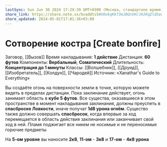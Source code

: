 ```yaml
---
lastSync: Sun Jun 30 2024 17:29:39 GMT+0300 (Москва, стандартное время)
share_link: https://share.note.sx/bvaddts5#U0xkqKkT3mJBQnVH/JHJKqZldSeqUxIHDULBO0Ae1YQ
share_updated: 2024-05-01T17:01:36+03:00
---
```

# Сотворение костра [Create bonfire]
Заговор, [[Вызов]]
Время накладывания: **1 действие**
Дистанция: **60 футов**
Компоненты: **Вербальный**, **Соматический**
Длительность: **Концентрация до 1 минуты**
Классы: [[Волшебник]], [[Друид]], [[Изобретатель]], [[Колдун]], [[Чародей]]
Источник: «Xanathar's Guide to Everything»

Вы создаёте огонь на поверхности земли в точке, которую можете видеть в пределах дистанции. Пока заклинание действует, огонь занимает область в **кубе 5 футов**. Все существа, оказавшиеся в этом пространстве в момент накладывания заклинания, должны преуспеть в **спасброске Ловкости**, иначе получат **1d8 урона огнём**. Существо также должно совершать **спасбросок**, когда впервые за ход перемещается в область действия заклинания или заканчивает свой ход в ней. Пламя поджигает все никем не носимые и не переносимые горючие предметы
  
На **5-ом уровне** вы наносите **2к8**, **11-ом** - **3к8** и **17-ом** - **4к8 урона**